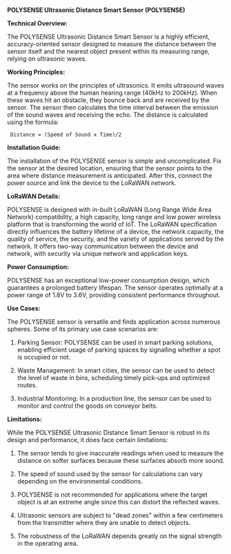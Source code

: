 **POLYSENSE Ultrasonic Distance Smart Sensor (POLYSENSE)**

**Technical Overview:**

The POLYSENSE Ultrasonic Distance Smart Sensor is a highly efficient, accuracy-oriented sensor designed to measure the distance between the sensor itself and the nearest object present within its measuring range, relying on ultrasonic waves.

**Working Principles:**

The sensor works on the principles of ultrasonics. It emits ultrasound waves at a frequency above the human hearing range (40kHz to 200kHz). When these waves hit an obstacle, they bounce back and are received by the sensor. The sensor then calculates the time interval between the emission of the sound waves and receiving the echo. The distance is calculated using the formula:

     Distance = (Speed of Sound x Time)/2

**Installation Guide:**

The installation of the POLYSENSE sensor is simple and uncomplicated. Fix the sensor at the desired location, ensuring that the sensor points to the area where distance measurement is anticipated. After this, connect the power source and link the device to the LoRaWAN network.

**LoRaWAN Details:**

POLYSENSE is designed with in-built LoRaWAN (Long Range Wide Area Network) compatibility, a high capacity, long range and low power wireless platform that is transforming the world of IoT. The LoRaWAN specification directly influences the battery lifetime of a device, the network capacity, the quality of service, the security, and the variety of applications served by the network. It offers two-way communication between the device and network, with security via unique network and application keys.

**Power Consumption:**

POLYSENSE has an exceptional low-power consumption design, which guarantees a prolonged battery lifespan. The sensor operates optimally at a power range of 1.8V to 3.6V, providing consistent performance throughout. 

**Use Cases:**

The POLYSENSE sensor is versatile and finds application across numerous spheres. Some of its primary use case scenarios are:

1. Parking Sensor: POLYSENSE can be used in smart parking solutions, enabling efficient usage of parking spaces by signalling whether a spot is occupied or not.

2. Waste Management: In smart cities, the sensor can be used to detect the level of waste in bins, scheduling timely pick-ups and optimized routes.

3. Industrial Monitoring: In a production line, the sensor can be used to monitor and control the goods on conveyor belts.

**Limitations:**

While the POLYSENSE Ultrasonic Distance Smart Sensor is robust in its design and performance, it does face certain limitations:

1. The sensor tends to give inaccurate readings when used to measure the distance on softer surfaces because these surfaces absorb more sound.

2. The speed of sound used by the sensor for calculations can vary depending on the environmental conditions.

3. POLYSENSE is not recommended for applications where the target object is at an extreme angle since this can distort the reflected waves.

4. Ultrasonic sensors are subject to "dead zones" within a few centimeters from the transmitter where they are unable to detect objects.

5. The robustness of the LoRaWAN depends greatly on the signal strength in the operating area.